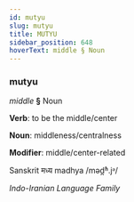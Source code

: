 ```yaml
---
id: mutyu
slug: mutyu
title: MUTYU
sidebar_position: 648
hoverText: middle § Noun
---
```


### mutyu

*middle* **§** Noun

**Verb**: to be the middle/center

**Noun**: middleness/centralness

**Modifier**: middle/center-related

Sanskrit मध्य madhya /məd̪ʱ.jᵊ/

*Indo-Iranian Language Family*